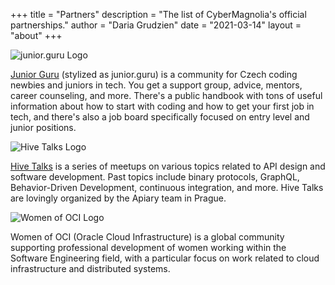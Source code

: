 +++
title = "Partners"
description = "The list of CyberMagnolia's official partnerships."
author = "Daria Grudzien"
date = "2021-03-14"
layout = "about"
+++

![junior.guru Logo](/img/junior_guru.jpg)

[Junior Guru](https://junior.guru/) (stylized as junior.guru) is a community for Czech coding newbies and juniors in tech. You get a support group, advice, mentors, career counseling, and more. There's a public handbook with tons of useful information about how to start with coding and how to get your first job in tech, and there's also a job board specifically focused on entry level and junior positions.

![Hive Talks Logo](/img/hive_talks.jpeg)

[Hive Talks](https://www.meetup.com/apiaryio/) is a series of meetups on various topics related to API design and software development. Past topics include binary protocols, GraphQL, Behavior-Driven Development, continuous integration, and more.
Hive Talks are lovingly organized by the Apiary team in Prague.

![Women of OCI Logo](/img/woci.jpeg)

Women of OCI (Oracle Cloud Infrastructure) is a global community supporting professional development of women working within the Software Engineering field, with a particular focus on work related to cloud infrastructure and distributed systems.
